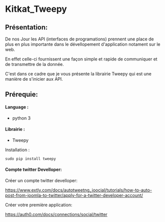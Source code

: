 # Kitkat_Tweepy

## Présentation:
De nos Jour les API (interfaces de programations) prennent une place de plus en plus importante dans le dévellopement d'application notament sur le web. 

En effet celle-ci fournissent une façon simple et rapide de communiquer et de transmettre de la donnée. 

C'est dans ce cadre que je vous présente la librairie Tweepy qui est une manière de s'inicier aux API.

## Prérequie:

#### Language : 
- python 3

#### Librairie :
- Tweepy

Installation :
```
sudo pip install tweepy
```

#### Compte twitter Develloper:

Créer un compte twitter develloper:

https://www.extly.com/docs/autotweetng_joocial/tutorials/how-to-auto-post-from-joomla-to-twitter/apply-for-a-twitter-developer-account/

Créer votre première application:

https://auth0.com/docs/connections/social/twitter

